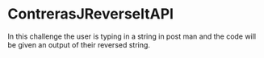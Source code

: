 # ContrerasJReverseItAPI
In this challenge the user is typing in a string in post man and the code will be given an output of their reversed string.
